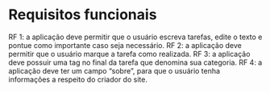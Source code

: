 # Requisitos funcionais

RF 1: a aplicação deve permitir que o usuário escreva tarefas, edite o texto e pontue como importante caso seja necessário.
RF 2: a aplicação deve permitir que o usuário marque a tarefa como realizada.
RF 3: a aplicação deve possuir uma tag no final da tarefa que denomina sua categoria.
RF 4: a aplicação deve ter um campo “sobre”, para que o usuário tenha informações a respeito do criador do site.
